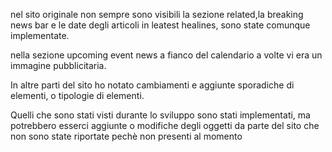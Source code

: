 nel sito originale non sempre sono visibili la sezione related,la breaking news bar e le date degli articoli in leatest healines, sono state comunque implementate.


nella sezione upcoming event news a fianco del calendario a volte vi era un immagine pubblicitaria.


In altre parti del sito ho notato cambiamenti e aggiunte sporadiche di elementi, o tipologie di elementi. 

Quelli che sono stati visti durante lo sviluppo sono stati implementati, ma potrebbero esserci aggiunte o modifiche degli oggetti da parte del sito che non sono state 
riportate pechè non presenti al momento
